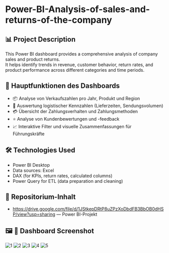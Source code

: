 # Power-BI-Analysis-of-sales-and-returns-of-the-company

## 📊 Project Description  
This Power BI dashboard provides a comprehensive analysis of company sales and product returns.  
It helps identify trends in revenue, customer behavior, return rates, and product performance across different categories and time periods.



## 🧩 Hauptfunktionen des Dashboards
- 📦 Analyse von Verkaufszahlen pro Jahr, Produkt und Region  
- 🚚 Auswertung logistischer Kennzahlen (Lieferzeiten, Sendungsvolumen)  
- 💳 Übersicht der Zahlungsverhalten und Zahlungsmethoden  
- ⭐ Analyse von Kundenbewertungen und -feedback  
- 📈 Interaktive Filter und visuelle Zusammenfassungen für Führungskräfte  

## 🛠 Technologies Used
- Power BI Desktop  
- Data sources: Excel 
- DAX (for KPIs, return rates, calculated columns)  
- Power Query for ETL (data preparation and cleaning)

## 📁 Repositorium-Inhalt
- https://drive.google.com/file/d/1JStkepDRtP8uZPzXoDbdFB3BbOB0dHSP/view?usp=sharing — Power BI-Projekt
 

## 🖼️ 📸 Dashboard Screenshot  
![1](https://github.com/user-attachments/assets/bdffcd19-0e1f-4e2b-931b-8a28789182c2)
![2](https://github.com/user-attachments/assets/e85b9447-5fb1-4fac-b522-d077a4542884)
![3](https://github.com/user-attachments/assets/e59922c9-20a4-4dce-81d4-ab0837012e76)
![4](https://github.com/user-attachments/assets/fefcb43c-57cb-41a6-a686-e65ea4eff26d)
![5](https://github.com/user-attachments/assets/38e12856-2c00-4a30-8527-b95a35a1802b)
